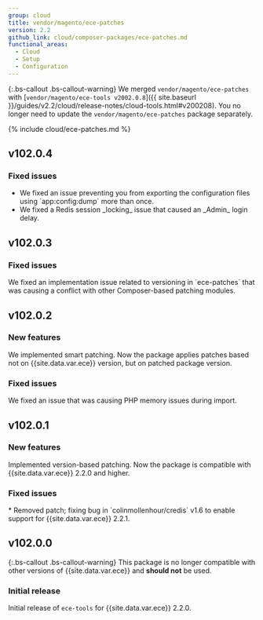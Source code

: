 ```yaml
---
group: cloud
title: vendor/magento/ece-patches
version: 2.2
github_link: cloud/composer-packages/ece-patches.md
functional_areas:
  - Cloud
  - Setup
  - Configuration
---
```


{:.bs-callout .bs-callout-warning}
We merged `vendor/magento/ece-patches` with [`vendor/magento/ece-tools v2002.0.8`]({{ site.baseurl }}/guides/v2.2/cloud/release-notes/cloud-tools.html#v200208). You no longer need to update the `vendor/magento/ece-patches` package separately.

{% include cloud/ece-patches.md %}

## v102.0.4

### Fixed issues

-   <!--  MAGECLOUD-1567  -->We fixed an issue preventing you from exporting the configuration files using `app:config:dump` more than once.

-   <!--  MAGECLOUD-1582  -->We fixed a Redis session _locking_ issue that caused an _Admin_ login delay.

## v102.0.3

### Fixed issues
<!--MAGECLOUD-1450-->We fixed an implementation issue related to versioning in `ece-patches` that was causing a conflict with other Composer-based patching modules.

## v102.0.2

### New features
<!--MAGECLOUD-1090-->We implemented smart patching. Now the package applies patches based not on {{site.data.var.ece}} version, but on patched package version.

### Fixed issues
<!--MAGECLOUD-1310-->We fixed an issue that was causing PHP memory issues during import.

## v102.0.1

### New features

Implemented version-based patching. Now the package is compatible with {{site.data.var.ece}} 2.2.0 and higher.

### Fixed issues
<!--MAGECLOUD-1033-->* Removed patch; fixing bug in `colinmollenhour/credis` v1.6 to enable support for {{site.data.var.ece}} 2.2.1.

## v102.0.0
{:.bs-callout .bs-callout-warning}
This package is no longer compatible with other versions of {{site.data.var.ece}} and **should not** be used.

### Initial release

Initial release of `ece-tools` for {{site.data.var.ece}} 2.2.0.
